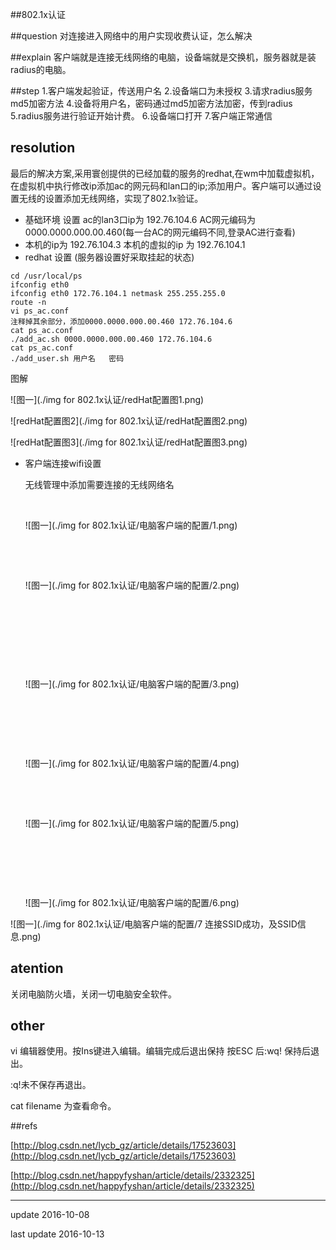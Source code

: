 ##802.1x认证

##question
对连接进入网络中的用户实现收费认证，怎么解决

##explain
客户端就是连接无线网络的电脑，设备端就是交换机，服务器就是装radius的电脑。

##step
	1.客户端发起验证，传送用户名
	2.设备端口为未授权
	3.请求radius服务md5加密方法
	4.设备将用户名，密码通过md5加密方法加密，传到radius
	5.radius服务进行验证开始计费。
	6.设备端口打开
	7.客户端正常通信


## resolution

最后的解决方案,采用寰创提供的已经加载的服务的redhat,在wm中加载虚拟机，在虚拟机中执行修改ip添加ac的网元码和lan口的ip;添加用户。客户端可以通过设置无线的设置添加无线网络，实现了802.1x验证。

- 基础环境  设置  ac的lan3口ip为 192.76.104.6   AC网元编码为 0000.0000.000.00.460(每一台AC的网元编码不同,登录AC进行查看)
- 本机的ip为 192.76.104.3    本机的虚拟的ip 为 192.76.104.1
- redhat 设置 (服务器设置好采取挂起的状态)

```
cd /usr/local/ps
ifconfig eth0
ifconfig eth0 172.76.104.1 netmask 255.255.255.0
route -n
vi ps_ac.conf
注释掉其余部分，添加0000.0000.000.00.460 172.76.104.6
cat ps_ac.conf
./add_ac.sh 0000.0000.000.00.460 172.76.104.6
cat ps_ac.conf
./add_user.sh 用户名   密码
```

图解

![图一](./img for 802.1x认证/redHat配置图1.png)



![redHat配置图2](./img for 802.1x认证/redHat配置图2.png)





![redHat配置图3](./img for 802.1x认证/redHat配置图3.png)



- 客户端连接wifi设置

  无线管理中添加需要连接的无线网络名

  ​

  ![图一](./img for 802.1x认证/电脑客户端的配置/1.png)

  ​

  ​

  ![图一](./img for 802.1x认证/电脑客户端的配置/2.png)

  ​

  ​

  ​

  ​

  ![图一](./img for 802.1x认证/电脑客户端的配置/3.png)

  ​

  ​

  ​

  ![图一](./img for 802.1x认证/电脑客户端的配置/4.png)

  ​

  ​

  ![图一](./img for 802.1x认证/电脑客户端的配置/5.png)

  ​

  ​

  ​

  ![图一](./img for 802.1x认证/电脑客户端的配置/6.png)






![图一](./img for 802.1x认证/电脑客户端的配置/7 连接SSID成功，及SSID信息.png)





## atention

关闭电脑防火墙，关闭一切电脑安全软件。



## other

vi 编辑器使用。按Ins键进入编辑。编辑完成后退出保持 按ESC 后:wq! 保持后退出。

:q!未不保存再退出。

cat  filename 为查看命令。

##refs

[http://blog.csdn.net/lycb_gz/article/details/17523603](http://blog.csdn.net/lycb_gz/article/details/17523603)

[http://blog.csdn.net/happyfyshan/article/details/2332325](http://blog.csdn.net/happyfyshan/article/details/2332325)



------

update 2016-10-08

last update 2016-10-13